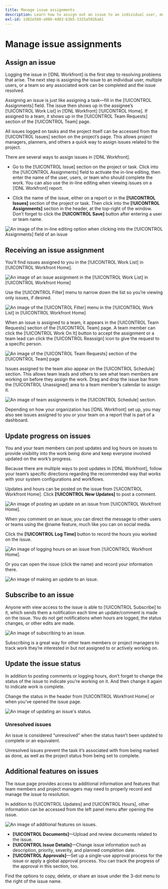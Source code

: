 ```yaml
---
title: Manage issue assignments
description: Learn how to assign out an issue to an individual user, multiple users, or a team so the issue will get resolved in [!DNL Adobe Workfront].
exl-id: 1d82e588-a986-4d83-b3b5-3325a5926a61
---
```

# Manage issue assignments

## Assign an issue

Logging the issue in [!DNL Workfront] is the first step to resolving problems that arise. The next step is assigning the issue to an individual user, multiple users, or a team so any associated work can be completed and the issue resolved.

Assigning an issue is just like assigning a task—fill in the [!UICONTROL Assignments] field. The issue then shows up in the assignee’s [!UICONTROL Work List] in [!DNL Workfront] [!UICONTROL Home]. If assigned to a team, it shows up in the [!UICONTROL Team Requests] section of the [!UICONTROL Team] page.

All issues logged on tasks and the project itself can be accessed from the [!UICONTROL Issues] section on the project’s page. This allows project managers, planners, and others a quick way to assign issues related to the project.

There are several ways to assign issues in [!DNL Workfront].

* Go to the [!UICONTROL Issue] section on the project or task. Click into the [!UICONTROL Assignments] field to activate the in-line editing, then enter the name of the user, users, or team who should complete the work.
You can also use the in-line editing when viewing issues on a [!DNL Workfront] report.

* Click the name of the issue, either on a report or in the **[!UICONTROL Issues]** section of the project or task. Then click into the **[!UICONTROL Assignments]** section in the header, at the top-right of the window. Don’t forget to click the **[!UICONTROL Save]** button after entering a user or team name.

![An image of the in-line editing option when clicking into the [!UICONTROL Assignments] field of an issue](assets/04-issue-assign-issue-list-assignments-field.png)

<!--
Learn more graphic and documentation article links
Assign issues
Edit user assignments for multiple issues
-->

## Receiving an issue assignment

You’ll find issues assigned to you in the [!UICONTROL Work List] in [!UICONTROL Workfront Home].

![An image of an issue assignment in the [!UICONTROL Work List] in [!UICONTROL Workfront Home]](assets/05-workfront-home-work-list.png)

Use the [!UICONTROL Filter] menu to narrow down the list so you’re viewing only issues, if desired.

![An image of the [!UICONTROL Filter] menu in the [!UICONTROL Work List] in [!UICONTROL Workfront Home]](assets/06-workfront-home-issue-filter.png)

When an issue is assigned to a team, it appears in the [!UICONTROL Team Requests] section of the [!UICONTROL Team] page. A team member can click the [!UICONTROL Work On It] button to accept the assignment or a team lead can click the [!UICONTROL Reassign] icon to give the request to a specific person.

![An image of the [!UICONTROL Team Requests] section of the [!UICONTROL Team] page](assets/07-team-page-work-on-it.png)

Issues assigned to the team also appear on the [!UICONTROL Schedule] section. This allows team leads and others to see what team members are working on before they assign the work. Drag and drop the issue bar from the [!UICONTROL Unassigned] area to a team member’s calendar to assign it.

![An image of team assignments in the [!UICONTROL Schedule] section.](assets/08-issue-assignment-team-schedule.png)

Depending on how your organization has [!DNL Workfront] set up, you may also see issues assigned to you or your team on a report that is part of a dashboard.

<!-- Learn more graphic and documentation article links

* Display items in the [!UICONTROL Work List] in the [!UICONTROL Home] area
* Manage work and team requests in the [!UICONTROL Home] area

-->

## Update progress on issues

You and your team members can post updates and log hours on issues to provide visibility into the work being done and keep everyone involved updated on the work’s progress.

Because there are multiple ways to post updates in [!DNL Workfront], follow your team’s specific directions regarding the recommended way that works with your system configurations and workflows.

Updates and hours can be posted on the issue from [!UICONTROL Workfront Home]. Click **[!UICONTROL New Updates]** to post a comment.

![An image of posting an update on an issue from [!UICONTROL Workfront Home].](assets/09-workfront-home-update.png)

When you comment on an issue, you can direct the message to other users or teams using the @name feature, much like you can on social media.

Click the **[!UICONTROL Log Time]** button to record the hours you worked on the issue.

![An image of logging hours on an issue from [!UICONTROL Workfront Home].](assets/10-workfront-home-log-hours.png)

Or you can open the issue (click the name) and record your information there.

![An image of making an update to an issue.](assets/11-update-on-landing-page.png)

## Subscribe to an issue

Anyone with view access to the issue is able to [!UICONTROL Subscribe] to it, which sends them a notification each time an update/comment is made on the issue. You do not get notifications when hours are logged, the status changes, or other edits are made.

![An image of subscribing to an issue.](assets/12-subscribe-to-an-issue.png)

Subscribing is a great way for other team members or project managers to track work they’re interested in but not assigned to or actively working on.

<!-- Learn more graphic and link to documentation article

* Update or edit a work item in the Home area

-->

## Update the issue status

In addition to posting comments or logging hours, don’t forget to change the status of the issue to indicate you’re working on it. And then change it again to indicate work is complete.

Change the status in the header from [!UICONTROL Workfront Home] or when you’ve opened the issue page.

![An image of updating an issue's status.](assets/13-update-issue-status.png)

### Unresolved issues

An issue is considered “unresolved” when the status hasn’t been updated to complete or an equivalent.

Unresolved issues prevent the task it’s associated with from being marked as done, as well as the project status from being set to complete.

<!-- Learn more graphic and documentation article link

* Mark a work item as done in the Home area

-->

## Additional features on issues

The issue page provides access to additional information and features that team members and project managers may need to properly record and manage the issue to resolution.

In addition to [!UICONTROL Updates] and [!UICONTROL Hours], other information can be accessed from the left panel menu after opening the issue.

![An image of additional features on issues.](assets/14-issue-page-left-panel-menu.png)

* **[!UICONTROL Documents]**—Upload and review documents related to the issue.
* **[!UICONTROL Issue Details]**—Change issue information such as description, priority, severity, and planned completion date.
* **[!UICONTROL Approvals]**—Set up a single-use approval process for the issue or apply a global approval process. You can track the progress of the approval in this section, too.

Find the options to copy, delete, or share an issue under the 3-dot menu to the right of the issue name.

<!-- Learn more graphic and documentation article links

* Edit issues
* Copy issues
* Share an issue
* Move issues
* Grant access to an issue

-->

